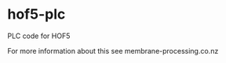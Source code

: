 hof5-plc
========

PLC code for HOF5

For more information about this see membrane-processing.co.nz
